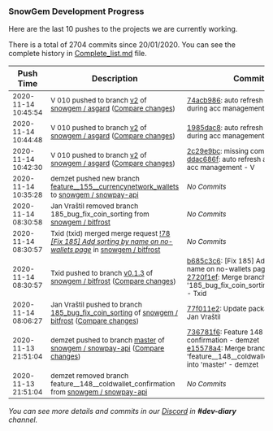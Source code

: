 
### SnowGem Development Progress

Here are the last 10 pushes to the projects we are currently working.

There is a total of 2704 commits since 20/01/2020. You can see the complete history in
 [Complete_list.md](Complete_list.md) file.

| Push Time | Description | Commits |
| --- | --- | --- |
| <sub>2020-11-14 10:45:54</sub> | <sub>V 010 pushed to branch [v2](https://gitlab.com/snowgem/asgard/commits/v2) of [snowgem / asgard](https://gitlab.com/snowgem/asgard) ([Compare changes](https://gitlab.com/snowgem/asgard/compare/1985dac85c6695da805558abe697e32a73d7f12c...74acb986291b99734160b98c6cd6f77862fa6433))</sub> | <sub>[74acb986](https://gitlab.com/snowgem/asgard/-/commit/74acb986291b99734160b98c6cd6f77862fa6433): auto refresh accounts during acc management - V</sub> |
| <sub>2020-11-14 10:44:48</sub> | <sub>V 010 pushed to branch [v2](https://gitlab.com/snowgem/asgard/commits/v2) of [snowgem / asgard](https://gitlab.com/snowgem/asgard) ([Compare changes](https://gitlab.com/snowgem/asgard/compare/ddac686fd2362677482aa504a9a00b1b61cef2a8...1985dac85c6695da805558abe697e32a73d7f12c))</sub> | <sub>[1985dac8](https://gitlab.com/snowgem/asgard/-/commit/1985dac85c6695da805558abe697e32a73d7f12c): auto refresh accounts during acc management - V</sub> |
| <sub>2020-11-14 10:42:30</sub> | <sub>V 010 pushed to branch [v2](https://gitlab.com/snowgem/asgard/commits/v2) of [snowgem / asgard](https://gitlab.com/snowgem/asgard) ([Compare changes](https://gitlab.com/snowgem/asgard/compare/31f927ad5838e1f9683b73ff7e6a2f8148918003...ddac686fd2362677482aa504a9a00b1b61cef2a8))</sub> | <sub>[2c29e9bc](https://gitlab.com/snowgem/asgard/-/commit/2c29e9bc6e0f5383238d8ba22689720882bee5dc): missing coma init.sql - V<br>[ddac686f](https://gitlab.com/snowgem/asgard/-/commit/ddac686fd2362677482aa504a9a00b1b61cef2a8): auto refresh accounts during acc management - V</sub> |
| <sub>2020-11-14 10:35:28</sub> | <sub>demzet pushed new branch [feature\_\_155\_\_currencynetwork\_wallets](https://gitlab.com/snowgem/snowpay-api/commits/feature__155__currencynetwork_wallets) to [snowgem / snowpay\-api](https://gitlab.com/snowgem/snowpay-api)</sub> | <sub>_No Commits_</sub> |
| <sub>2020-11-14 08:30:58</sub> | <sub>Jan Vraštil removed branch 185_bug_fix_coin_sorting from [snowgem / bitfrost](https://gitlab.com/snowgem/bitfrost)</sub> | <sub>_No Commits_</sub> |
| <sub>2020-11-14 08:30:57</sub> | <sub>Txid (txid) merged merge request [!78 *[Fix 185] Add sorting by name on no-wallets page*](https://gitlab.com/snowgem/bitfrost/-/merge_requests/78) in [snowgem / bitfrost](https://gitlab.com/snowgem/bitfrost)</sub> | <sub>_No Commits_</sub> |
| <sub>2020-11-14 08:30:57</sub> | <sub>Txid pushed to branch [v0\.1\.3](https://gitlab.com/snowgem/bitfrost/commits/v0.1.3) of [snowgem / bitfrost](https://gitlab.com/snowgem/bitfrost) ([Compare changes](https://gitlab.com/snowgem/bitfrost/compare/5dba0de4211e9a0225b5d1030ec52d29d308ff89...2720f1ef53ddaaa98da718f7478549bf6373bbfe))</sub> | <sub>[b685c3c6](https://gitlab.com/snowgem/bitfrost/-/commit/b685c3c641bb469e84094671896f2248fb139f9f): [Fix 185] Add sorting by name on no-wallets page - Jan Vraštil<br>[2720f1ef](https://gitlab.com/snowgem/bitfrost/-/commit/2720f1ef53ddaaa98da718f7478549bf6373bbfe): Merge branch '185_bug_fix_coin_sorting' into 'v0.1.3' - Txid</sub> |
| <sub>2020-11-14 08:06:27</sub> | <sub>Jan Vraštil pushed to branch [185\_bug\_fix\_coin\_sorting](https://gitlab.com/snowgem/bitfrost/commits/185_bug_fix_coin_sorting) of [snowgem / bitfrost](https://gitlab.com/snowgem/bitfrost) ([Compare changes](https://gitlab.com/snowgem/bitfrost/compare/4a4cbf87c294e08b906b8abd17c30db774fce16d...77f011e2e9899c525f59ef35e403a27b9b32b39d))</sub> | <sub>[77f011e2](https://gitlab.com/snowgem/bitfrost/-/commit/77f011e2e9899c525f59ef35e403a27b9b32b39d): Update package-lock.json - Jan Vraštil</sub> |
| <sub>2020-11-13 21:51:04</sub> | <sub>demzet pushed to branch [master](https://gitlab.com/snowgem/snowpay-api/commits/master) of [snowgem / snowpay\-api](https://gitlab.com/snowgem/snowpay-api) ([Compare changes](https://gitlab.com/snowgem/snowpay-api/compare/0b7f578d52d8ef0144cf62450e6444d6478b7274...e15578a49a9f094a4039eac81fccd7a39eaec101))</sub> | <sub>[736781f6](https://gitlab.com/snowgem/snowpay-api/-/commit/736781f6467cb4cecbad7e8c397e7c8b886ac721): Feature  148  coldwallet confirmation - demzet<br>[e15578a4](https://gitlab.com/snowgem/snowpay-api/-/commit/e15578a49a9f094a4039eac81fccd7a39eaec101): Merge branch 'feature__148__coldwallet_confirmation' into 'master' - demzet</sub> |
| <sub>2020-11-13 21:51:04</sub> | <sub>demzet removed branch feature__148__coldwallet_confirmation from [snowgem / snowpay\-api](https://gitlab.com/snowgem/snowpay-api)</sub> | <sub>_No Commits_</sub> |

_You can see more details and commits in our [Discord](https://discord.gg/zumGnbg) in **#dev-diary** channel._
